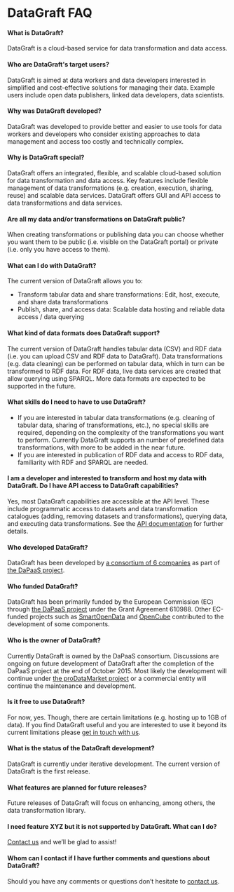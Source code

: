 # DataGraft FAQ

#### What is DataGraft?

DataGraft is a cloud-based service for data transformation and data access.

#### Who are DataGraft's target users?

DataGraft is aimed at data workers and data developers interested in simplified and cost-effective solutions for managing their data. Example users include open data publishers, linked data developers, data scientists.

#### Why was DataGraft developed?

DataGraft was developed to provide better and easier to use tools for data workers and developers who consider existing approaches to data management and access too costly and technically complex.


#### Why is DataGraft special?

DataGraft offers an integrated, flexible, and scalable cloud-based solution for data transformation and data access. Key features include flexible management of data transformations (e.g. creation, execution, sharing, reuse) and scalable data services. DataGraft offers GUI and API access to data transformations and data services. 

#### Are all my data and/or transformations on DataGraft public?

When creating transformations or publishing data you can choose whether you want them to be public (i.e. visible on the DataGraft portal) or private (i.e. only you have access to them).

#### What can I do with DataGraft?

The current version of DataGraft allows you to:

 * Transform tabular data and share transformations: Edit, host, execute, and share data transformations
 * Publish, share, and access data: Scalable data hosting and reliable data access / data querying


#### What kind of data formats does DataGraft support?

The current version of DataGraft handles tabular data (CSV) and RDF data (i.e. you can upload CSV and RDF data to DataGraft). Data transformations (e.g. data cleaning) can be performed on tabular data, which in turn can be transformed to RDF data. For RDF data, live data services are created that allow querying using SPARQL. More data formats are expected to be supported in the future.

#### What skills do I need to have to use DataGraft?

 * If you are interested in tabular data transformations (e.g. cleaning of tabular data, sharing of transformations, etc.), no special skills are required, depending on the complexity of the transformations you want to perform. Currently DataGraft supports an number of predefined data transformations, with more to be added in the near future.
 * If you are interested in publication of RDF data and access to RDF data, familiarity with RDF and SPARQL are needed.

#### I am a developer and interested to transform and host my data with DataGraft. Do I have API access to DataGraft capabilities?

Yes, most DataGraft capabilities are accessible at the API level. These include programmatic access to datasets and data transformation catalogues (adding, removing datasets and transformations), querying data, and executing data transformations. See the [API documentation](http://dapaas.github.io/documentation/) for further details.

#### Who developed DataGraft?

DataGraft has been developed by [a consortium of 6 companies](http://project.dapaas.eu/dapaas-partners) as part of [the DaPaaS project](http://project.dapaas.eu/).

#### Who funded DataGraft?

DataGraft has been primarily funded by the European Commission (EC) through [the DaPaaS project](http://project.dapaas.eu/) under the Grant Agreement 610988. Other EC-funded projects such as [SmartOpenData](http://www.smartopendata.eu/) and [OpenCube](http://opencube-project.eu/) contributed to the development of some components.

#### Who is the owner of DataGraft?

Currently DataGraft is owned by the DaPaaS consortium. Discussions are ongoing on future development of DataGraft after the completion of the DaPaaS project at the end of October 2015. Most likely the development will continue under [the proDataMarket project](http://prodatamarket.eu/) or a commercial entity will continue the maintenance and development.

#### Is it free to use DataGraft?

For now, yes. Though, there are certain limitations (e.g. hosting up to 1GB of data). If you find DataGraft useful and you are interested to use it beyond its current limitations please [get in touch with us](http://project.dapaas.eu/dapaas-contact-us). 

#### What is the status of the DataGraft development?

DataGraft is currently under iterative development. The current version of DataGraft is the first release.

#### What features are planned for future releases?

Future releases of DataGraft will focus on enhancing, among others, the data transformation library.

#### I need feature XYZ but it is not supported by DataGraft. What can I do?
[Contact us](http://project.dapaas.eu/dapaas-contact-us) and we’ll be glad to assist!

#### Whom can I contact if I have further comments and questions about DataGraft?
Should you have any comments or questions don’t hesitate to [contact us](http://project.dapaas.eu/dapaas-contact-us).
